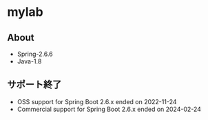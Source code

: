 # mylab

## About
- Spring-2.6.6  
- Java-1.8  

## サポート終了
- OSS support for Spring Boot 2.6.x ended on 2022-11-24
- Commercial support for Spring Boot 2.6.x ended on 2024-02-24


